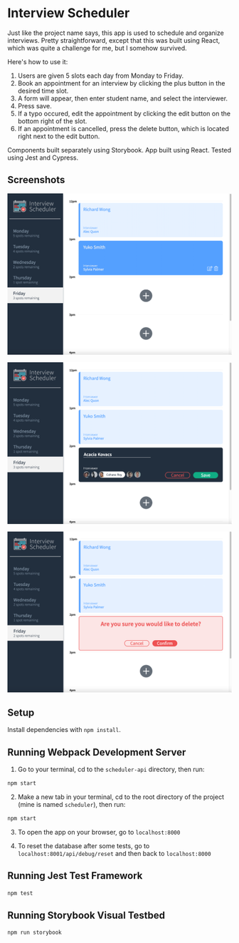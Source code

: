 # Interview Scheduler

Just like the project name says, this app is used to schedule and organize interviews. Pretty straightforward, except that this was built using React, which was quite a challenge for me, but I somehow survived.

Here's how to use it:
1. Users are given 5 slots each day from Monday to Friday.
2. Book an appointment for an interview by clicking the plus button in the desired time slot.
3. A form will appear, then enter student name, and select the interviewer.
4. Press save.
5. If a typo occured, edit the appointment by clicking the edit button on the bottom right of the slot.
6. If an appointment is cancelled, press the delete button, which is located right next to the edit button.

Components built separately using Storybook.
App built using React.
Tested using Jest and Cypress.

## Screenshots

!["Index Page"](https://github.com/feliciaokta/LL-scheduler/blob/master/Screenshots/FrontPage.png?raw=true)

!["Add An Interview"](https://github.com/feliciaokta/LL-scheduler/blob/master/Screenshots/AddInterview.png?raw=true)

!["Delete Interview Confirmation"](https://github.com/feliciaokta/LL-scheduler/blob/master/Screenshots/DeleteConfirm.png?raw=true)

## Setup

Install dependencies with `npm install`.

## Running Webpack Development Server

1. Go to your terminal, cd to the `scheduler-api` directory, then run:
```sh
npm start
```

2. Make a new tab in your terminal, cd to the root directory of the project (mine is named `scheduler`), then run:
```sh
npm start
```

3. To open the app on your browser, go to `localhost:8000`

3. To reset the database after some tests, go to `localhost:8001/api/debug/reset` and then back to `localhost:8000`

## Running Jest Test Framework

```sh
npm test
```

## Running Storybook Visual Testbed

```sh
npm run storybook
```
